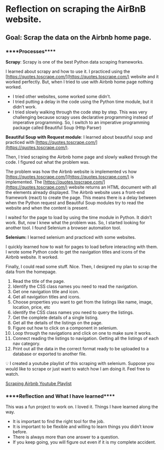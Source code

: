 # Reflection on scraping the AirBnB website.

## Goal: Scrap the data on the Airbnb home page.

### ********\*\*\*\*********Processes********\*\*\*\*********

**Scrapy**: Scrapy is one of the best Python data scraping frameworks.

I learned about scrapy and how to use it. I practiced using the [https://quotes.toscrape.com/](https://quotes.toscrape.com/) website and it worked perfectly. But, when I tried to use with Airbnb home page nothing worked.

- I tried other websites, some worked some didn’t.
- I tried putting a delay in the code using the Python time module, but it didn’t work.
- I tried slowly walking through the code step by step. This was very challenging because scrapy uses declarative programming instead of imperative programming. So, I switch to an imperative programming package called Beautiful Soup (Http Parser)

**Beautiful Soup with Request module**: I learned about beautiful soup and practiced with [https://quotes.toscrape.com/](https://quotes.toscrape.com/).

Then, I tried scraping the Airbnb home page and slowly walked through the code. I figured out what the problem was.

The problem was how the Airbnb website is implemented vs how [https://quotes.toscrape.com/](https://quotes.toscrape.com/) is implemented. The [https://quotes.toscrape.com/](https://quotes.toscrape.com/) website returns an HTML document with all the elements already displayed. The Airbnb website uses a front-end framework (react) to create the page. This means there is a delay between when the Python request and Beautiful Soup modules try to read the website and when the content is present.

I waited for the page to load by using the time module in Python. It didn’t work. But, now I knew what the problem was. So, I started looking for another tool. I found Selenium a browser automation tool.

**Selenium:** I learned selenium and practiced with some websites.

I quickly learned how to wait for pages to load before interacting with them. I wrote some Python code to get the navigation titles and icons of the Airbnb website. It worked.

Finally, I could read some stuff. Nice. Then, I designed my plan to scrap the data from the homepage.

1. Read the title of the page.
2. Identify the CSS class names you need to read the navigation.
3. Get one navigation title and icon.
4. Get all navigation titles and icons.
5. Choose properties you want to get from the listings like name, image, location, price, etc
6. identify the CSS class names you need to query the listings.
7. Get the complete details of a single listing.
8. Get all the details of the listings on the page.
9. Figure out how to click on a component in selenium.
10. Loop through the navigations and click on one to make sure it works.
11. Connect reading the listings to navigation. Getting all the listings of each nav category.
12. Print out all the data in the correct format ready to be uploaded to a database or exported to another file.

<aside>
💡 I created a youtube playlist of this scraping with selenium. Suppose you would like to scrape or just want to watch how I am doing it. Feel free to watch.
</aside>

[Scraping Airbnb Youtube Playlist](https://youtube.com/playlist?list=PLdIF6sRfbwq7A3aUIkQaSYcdonZZDSgxB)


### **\*\*\*\***Reflection and What I have learned**\*\*\*\***

This was a fun project to work on. I loved it. Things I have learned along the way.

- It is important to find the right tool for the job.
- It is important to be flexible and willing to learn things you didn’t know before.
- There is always more than one answer to a question.
- If you keep going, you will figure out even if it is my complete accident.
